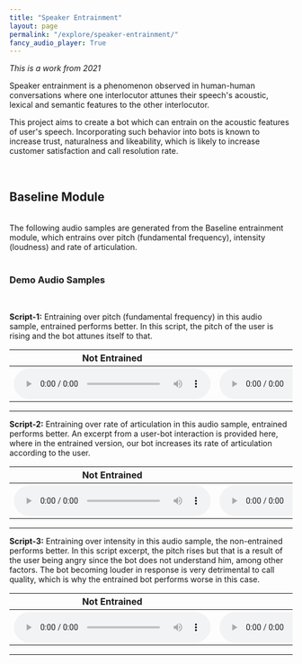 ```yaml
---
title: "Speaker Entrainment"
layout: page
permalink: "/explore/speaker-entrainment/"
fancy_audio_player: True
---
```


*This is a work from 2021*

Speaker entrainment is a phenomenon observed in human-human conversations where one interlocutor attunes their speech's acoustic, lexical and semantic features to the other interlocutor.

This project aims to create a bot which can entrain on the acoustic features of user's speech. Incorporating such behavior into bots is known to increase trust, naturalness and likeability, which is likely to increase customer satisfaction and call resolution rate.

<br>

## Baseline Module
<br/>
The following audio samples are generated from the Baseline entrainment module, which entrains over pitch (fundamental frequency), intensity (loudness) and rate of articulation.
<br/>
<br/>

### Demo Audio Samples
<br/>
<p><b>Script-1:</b> Entraining over pitch (fundamental frequency) in this audio sample, entrained performs better. In this script, the pitch of the user is rising and the bot attunes itself to that. </p>
<table style="width:100%">
      <tr>
        <th>Not Entrained</th>
        <th>Entrained</th>
      </tr>
      <tr>
        <th>
          <audio controls style="width: 350px;">
            <source src="https://p1-tts-experiments.s3.ap-south-1.amazonaws.com/demo/speaker-entrainment/demo_cleaned/clean_stitch_non-1.wav" type="audio/mpeg">
            Your browser does not support the audio element.
          </audio>
        </th>
        <th>
          <audio controls style="width: 350px;">
            <source src="https://p1-tts-experiments.s3.ap-south-1.amazonaws.com/demo/speaker-entrainment/demo_cleaned/clean_stitch_en-1.wav" type="audio/mpeg">
            Your browser does not support the audio element.
          </audio>
        </th>
      </tr>
    </table>
<hr>

<p><b>Script-2:</b> Entraining over rate of articulation in this audio sample, entrained performs better. An excerpt from a user-bot interaction is provided here, where in the entrained version, our bot increases its rate of articulation according to the user. </p>
<table style="width:100%">
      <tr>
        <th>Not Entrained</th>
        <th>Entrained</th>
      </tr>
      <tr>
        <th>
          <audio controls style="width: 350px;">
            <source src="https://p1-tts-experiments.s3.ap-south-1.amazonaws.com/demo/speaker-entrainment/demo_cleaned/clean_stitch_non-7.wav" type="audio/mpeg">
            Your browser does not support the audio element.
          </audio>
        </th>
        <th>
          <audio controls style="width: 350px;">
            <source src="https://p1-tts-experiments.s3.ap-south-1.amazonaws.com/demo/speaker-entrainment/demo_cleaned/clean_stitch_en-7.wav" type="audio/mpeg">
            Your browser does not support the audio element.
          </audio>
        </th>
      </tr>
    </table>
<hr>

<p><b>Script-3:</b> Entraining over intensity in this audio sample, the non-entrained performs better. In this script excerpt, the pitch rises but that is a result of the user being angry since the bot does not understand him, among other factors. The bot becoming louder in response is very detrimental to call quality, which is why the entrained bot performs worse in this case.</p>
<table style="width:100%">
      <tr>
        <th>Not Entrained</th>
        <th>Entrained</th>
      </tr>
      <tr>
        <th>
          <audio controls style="width: 350px;">
            <source src="https://p1-tts-experiments.s3.ap-south-1.amazonaws.com/demo/speaker-entrainment/demo_cleaned/clean_stitch_non-5.wav" type="audio/mpeg">
            Your browser does not support the audio element.
          </audio>
        </th>
        <th>
          <audio controls style="width: 350px;">
            <source src="https://p1-tts-experiments.s3.ap-south-1.amazonaws.com/demo/speaker-entrainment/demo_cleaned/clean_stitch_en-5.wav" type="audio/mpeg">
            Your browser does not support the audio element.
          </audio>
        </th>
      </tr>
    </table>
<hr>

<br/>
